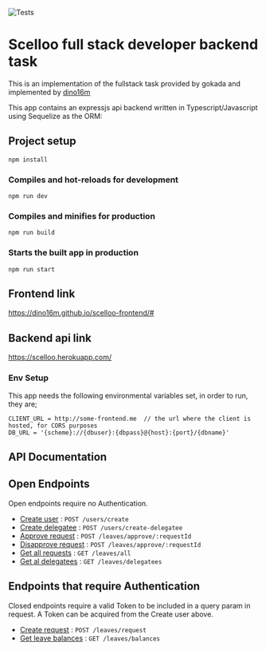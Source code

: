 ![Tests](https://github.com/dino16m/scelloo-backend/actions/workflows/tests.yml/badge.svg)
# Scelloo full stack developer backend task

This is an implementation of the fullstack task provided by gokada and implemented by [dino16m](https://github.com/dino16m)

This app contains an expressjs api backend written in Typescript/Javascript using Sequelize as the  ORM:


## Project setup
```
npm install
```

### Compiles and hot-reloads for development
```
npm run dev
```

### Compiles and minifies for production
```
npm run build
```
### Starts the built app in production
```
npm run start
```

## Frontend link

https://dino16m.github.io/scelloo-frontend/#

## Backend api link

https://scelloo.herokuapp.com/


### Env Setup

This app needs the following environmental variables set, in order to run, they are;
```
CLIENT_URL = http://some-frontend.me  // the url where the client is hosted, for CORS purposes
DB_URL = '{scheme}://{dbuser}:{dbpass}@{host}:{port}/{dbname}'
```

## API Documentation

## Open Endpoints

Open endpoints require no Authentication.

* [Create user](docs/createuser.md) : `POST /users/create`
* [Create delegatee](docs/createdelegatee.md) : `POST /users/create-delegatee`
* [Approve request](docs/approverequest.md) : `POST /leaves/approve/:requestId`
* [Disapprove request](docs/approverequest.md) : `POST /leaves/approve/:requestId`
* [Get all requests](docs/allrequests.md) : `GET /leaves/all`
* [Get al delegatees](docs/delegatees.md) : `GET /leaves/delegatees`

## Endpoints that require Authentication

Closed endpoints require a valid Token to be included in a query param in
request. A Token can be acquired from the Create user above.

* [Create request](docs/request.md) : `POST /leaves/request`
* [Get leave balances](docs/balances.md) : `GET /leaves/balances`
